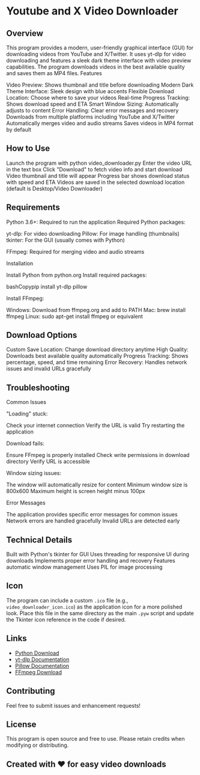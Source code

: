 # Youtube and X Video Downloader

## Overview
This program provides a modern, user-friendly graphical interface (GUI) for downloading videos from YouTube and X/Twitter. It uses yt-dlp for video downloading and features a sleek dark theme interface with video preview capabilities. The program downloads videos in the best available quality and saves them as MP4 files.
Features

Video Preview: Shows thumbnail and title before downloading
Modern Dark Theme Interface: Sleek design with blue accents
Flexible Download Location: Choose where to save your videos
Real-time Progress Tracking: Shows download speed and ETA
Smart Window Sizing: Automatically adjusts to content
Error Handling: Clear error messages and recovery
Downloads from multiple platforms including YouTube and X/Twitter
Automatically merges video and audio streams
Saves videos in MP4 format by default

## How to Use

Launch the program with python video_downloader.py
Enter the video URL in the text box
Click "Download" to fetch video info and start download
Video thumbnail and title will appear
Progress bar shows download status with speed and ETA
Videos are saved in the selected download location (default is Desktop/Video Downloader)

## Requirements

Python 3.6+: Required to run the application
Required Python packages:

yt-dlp: For video downloading
Pillow: For image handling (thumbnails)
tkinter: For the GUI (usually comes with Python)


FFmpeg: Required for merging video and audio streams

Installation

Install Python from python.org
Install required packages:

bashCopypip install yt-dlp pillow

Install FFmpeg:

Windows: Download from ffmpeg.org and add to PATH
Mac: brew install ffmpeg
Linux: sudo apt-get install ffmpeg or equivalent



## Download Options

Custom Save Location: Change download directory anytime
High Quality: Downloads best available quality automatically
Progress Tracking: Shows percentage, speed, and time remaining
Error Recovery: Handles network issues and invalid URLs gracefully

## Troubleshooting
Common Issues

"Loading" stuck:

Check your internet connection
Verify the URL is valid
Try restarting the application


Download fails:

Ensure FFmpeg is properly installed
Check write permissions in download directory
Verify URL is accessible


Window sizing issues:

The window will automatically resize for content
Minimum window size is 800x600
Maximum height is screen height minus 100px



Error Messages

The application provides specific error messages for common issues
Network errors are handled gracefully
Invalid URLs are detected early

## Technical Details
Built with Python's tkinter for GUI
Uses threading for responsive UI during downloads
Implements proper error handling and recovery
Features automatic window management
Uses PIL for image processing

## Icon
The program can include a custom `.ico` file (e.g., `video_downloader_icon.ico`) as the application icon for a more polished look. Place this file in the same directory as the main `.pyw` script and update the Tkinter icon reference in the code if desired.

## Links
- [Python Download](https://www.python.org/downloads/)
- [yt-dlp Documentation](https://github.com/yt-dlp/yt-dlp)
- [Pillow Documentation](https://pillow.readthedocs.io/)
- [FFmpeg Download](https://ffmpeg.org/download.html)

## Contributing
Feel free to submit issues and enhancement requests!

## License
This program is open source and free to use. Please retain credits when modifying or distributing.

Created with ♥ for easy video downloads
---
